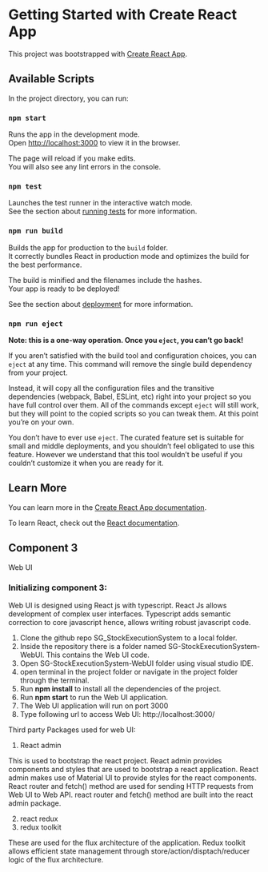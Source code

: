 # Getting Started with Create React App

This project was bootstrapped with [Create React App](https://github.com/facebook/create-react-app).

## Available Scripts

In the project directory, you can run:

### `npm start`

Runs the app in the development mode.\
Open [http://localhost:3000](http://localhost:3000) to view it in the browser.

The page will reload if you make edits.\
You will also see any lint errors in the console.

### `npm test`

Launches the test runner in the interactive watch mode.\
See the section about [running tests](https://facebook.github.io/create-react-app/docs/running-tests) for more information.

### `npm run build`

Builds the app for production to the `build` folder.\
It correctly bundles React in production mode and optimizes the build for the best performance.

The build is minified and the filenames include the hashes.\
Your app is ready to be deployed!

See the section about [deployment](https://facebook.github.io/create-react-app/docs/deployment) for more information.

### `npm run eject`

**Note: this is a one-way operation. Once you `eject`, you can’t go back!**

If you aren’t satisfied with the build tool and configuration choices, you can `eject` at any time. This command will remove the single build dependency from your project.

Instead, it will copy all the configuration files and the transitive dependencies (webpack, Babel, ESLint, etc) right into your project so you have full control over them. All of the commands except `eject` will still work, but they will point to the copied scripts so you can tweak them. At this point you’re on your own.

You don’t have to ever use `eject`. The curated feature set is suitable for small and middle deployments, and you shouldn’t feel obligated to use this feature. However we understand that this tool wouldn’t be useful if you couldn’t customize it when you are ready for it.

## Learn More

You can learn more in the [Create React App documentation](https://facebook.github.io/create-react-app/docs/getting-started).

To learn React, check out the [React documentation](https://reactjs.org/).


## **Component 3** 

Web UI


### **Initializing component 3:**  

Web UI is designed using React js with typescript. React Js allows development of complex user interfaces. Typescript adds semantic correction to core javascript hence, allows writing robust javascript code. 

1. Clone the github repo SG_StockExecutionSystem to a local folder.
2. Inside the repository there is a folder named SG-StockExecutionSystem-WebUI. This contains the Web UI code. 
3. Open SG-StockExecutionSystem-WebUI folder using visual studio IDE.
4. open terminal in the project folder or navigate in the project folder through the terminal.
5. Run **npm install** to install all the dependencies of the project. 
6. Run **npm start** to run the Web UI application. 
7. The Web UI application will run on port 3000
8. Type following url to access Web UI: http://localhost:3000/


Third party Packages used for web UI: 
1. React admin

This is used to bootstrap the react project. React admin provides components and styles that are used to bootstrap a react application. 
React admin makes use of Material UI to provide styles for the react components. React router and fetch() method are used for sending HTTP requests from Web UI to Web API. react router and fetch() method are built into the react admin package. 

2. react redux 
3. redux toolkit

These are used for the flux architecture of the application. Redux toolkit allows efficient state management through store/action/disptach/reducer logic of the flux architecture. 
















